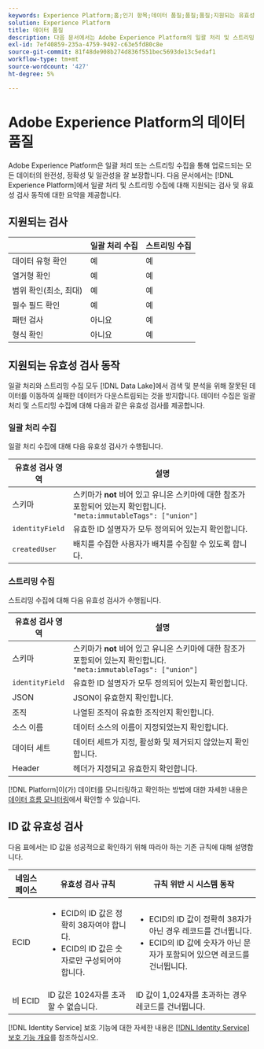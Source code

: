 ```yaml
---
keywords: Experience Platform;홈;인기 항목;데이터 품질;품질;품질;지원되는 유효성 검사;유효성 검사;지원되는 유효성 검사;
solution: Experience Platform
title: 데이터 품질
description: 다음 문서에서는 Adobe Experience Platform의 일괄 처리 및 스트리밍 수집에 대해 지원되는 검사 및 유효성 검사 동작에 대한 요약을 제공합니다.
exl-id: 7ef40859-235a-4759-9492-c63e5fd80c8e
source-git-commit: 81f48de908b274d836f551bec5693de13c5edaf1
workflow-type: tm+mt
source-wordcount: '427'
ht-degree: 5%

---
```


# Adobe Experience Platform의 데이터 품질

Adobe Experience Platform은 일괄 처리 또는 스트리밍 수집을 통해 업로드되는 모든 데이터의 완전성, 정확성 및 일관성을 잘 보장합니다. 다음 문서에서는 [!DNL Experience Platform]에서 일괄 처리 및 스트리밍 수집에 대해 지원되는 검사 및 유효성 검사 동작에 대한 요약을 제공합니다.

## 지원되는 검사

|   | 일괄 처리 수집 | 스트리밍 수집 |
| ------ | --------------- | ------------------- |
| 데이터 유형 확인 | 예 | 예 |
| 열거형 확인 | 예 | 예 |
| 범위 확인(최소, 최대) | 예 | 예 |
| 필수 필드 확인 | 예 | 예 |
| 패턴 검사 | 아니요 | 예 |
| 형식 확인 | 아니요 | 예 |

## 지원되는 유효성 검사 동작

일괄 처리와 스트리밍 수집 모두 [!DNL Data Lake]에서 검색 및 분석을 위해 잘못된 데이터를 이동하여 실패한 데이터가 다운스트림되는 것을 방지합니다. 데이터 수집은 일괄 처리 및 스트리밍 수집에 대해 다음과 같은 유효성 검사를 제공합니다.

### 일괄 처리 수집

일괄 처리 수집에 대해 다음 유효성 검사가 수행됩니다.

| 유효성 검사 영역 | 설명 |
| --------------- | ----------- |
| 스키마 | 스키마가 **not** 비어 있고 유니온 스키마에 대한 참조가 포함되어 있는지 확인합니다. `"meta:immutableTags": ["union"]` |
| `identityField` | 유효한 ID 설명자가 모두 정의되어 있는지 확인합니다. |
| `createdUser` | 배치를 수집한 사용자가 배치를 수집할 수 있도록 합니다. |

### 스트리밍 수집

스트리밍 수집에 대해 다음 유효성 검사가 수행됩니다.

| 유효성 검사 영역 | 설명 |
| --------------- | ----------- |
| 스키마 | 스키마가 **not** 비어 있고 유니온 스키마에 대한 참조가 포함되어 있는지 확인합니다. `"meta:immutableTags": ["union"]` |
| `identityField` | 유효한 ID 설명자가 모두 정의되어 있는지 확인합니다. |
| JSON | JSON이 유효한지 확인합니다. |
| 조직 | 나열된 조직이 유효한 조직인지 확인합니다. |
| 소스 이름 | 데이터 소스의 이름이 지정되었는지 확인합니다. |
| 데이터 세트 | 데이터 세트가 지정, 활성화 및 제거되지 않았는지 확인합니다. |
| Header | 헤더가 지정되고 유효한지 확인합니다. |

[!DNL Platform]이(가) 데이터를 모니터링하고 확인하는 방법에 대한 자세한 내용은 [데이터 흐름 모니터링](./monitor-data-ingestion.md)에서 확인할 수 있습니다.

## ID 값 유효성 검사

다음 표에서는 ID 값을 성공적으로 확인하기 위해 따라야 하는 기존 규칙에 대해 설명합니다.

| 네임스페이스 | 유효성 검사 규칙 | 규칙 위반 시 시스템 동작 |
| --- | --- | --- |
| ECID | <ul><li>ECID의 ID 값은 정확히 38자여야 합니다.</li><li>ECID의 ID 값은 숫자로만 구성되어야 합니다.</li></ul> | <ul><li>ECID의 ID 값이 정확히 38자가 아닌 경우 레코드를 건너뜁니다.</li><li>ECID의 ID 값에 숫자가 아닌 문자가 포함되어 있으면 레코드를 건너뜁니다.</li></ul> |
| 비 ECID | ID 값은 1024자를 초과할 수 없습니다. | ID 값이 1,024자를 초과하는 경우 레코드를 건너뜁니다. |

[!DNL Identity Service] 보호 기능에 대한 자세한 내용은 [[!DNL Identity Service] 보호 기능 개요](../../identity-service/guardrails.md)를 참조하십시오.

